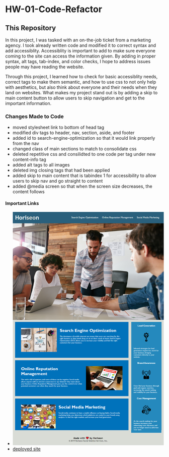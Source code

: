 # HW-01-Code-Refactor

## This Repository 

In this project, I was tasked with an on-the-job ticket from a marketing agency. I took already written code and modified it to correct syntax and add accessiblity. Accessiblity is important to add to make sure everyone coming to the site can access the information given. By adding in proper syntax, alt tags, tab-index, and color checks, I hope to address issues people may have reading the website. 

Through this project, I learned how to check for basic accessiblity needs, correct tags to make them semantic, and how to use css to not only help with aesthetics, but also think about everyone and their needs when they land on websites. What makes my project stand out is by adding a skip to main content button to allow users to skip navigation and get to the important information. 

### Changes Made to Code
* moved stylesheet link to bottom of head tag
* modified div tags to header, nav, section, aside, and footer 
* added id to search-engine-optimization so that it would link properly from the nav
* changed class of main sections to match to consolidate css 
* deleted repetitive css and consilidted to one code per tag under new content-info tag
* added alt tags to all images
* deleted img closing tags that had been applied
* added skip to main content that is tabindex 1 for accessibility to allow users to skip nav and go straight to content
* added @media screen so that when the screen size decreases, the content follows

#### Important Links

* ![screenshot of amended website](assets/images/screenshot.png)
* [deployed site](https://breyera.github.io/HW-01-Code-Refactor/)
